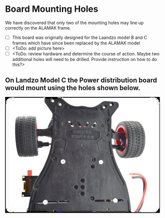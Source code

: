 # Board Mounting Holes

We have discovered that only two of the mounting holes may line up correctly on the ALAMAK frame.

* [ ] This board was originally designed for the Laandzo model B and C frames which have since been replaced by the ALAMAK model
* [ ] \<ToDo: add picture here>
* [ ] \<ToDo: review hardware and determine the course of action. Maybe two additional holes will need to be drilled. Provide instruction on how to do this?>

## On Landzo Model C the Power distribution board would mount using the holes shown below.

![](../../../.gitbook/assets/Landzo-TFC-MODEL_C_Mounting.png)
